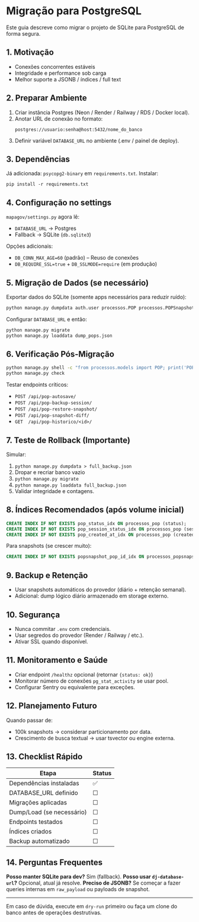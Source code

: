 # Migração para PostgreSQL

Este guia descreve como migrar o projeto de SQLite para PostgreSQL de forma segura.

## 1. Motivação
- Conexões concorrentes estáveis
- Integridade e performance sob carga
- Melhor suporte a JSONB / índices / full text

## 2. Preparar Ambiente
1. Criar instância Postgres (Neon / Render / Railway / RDS / Docker local).
2. Anotar URL de conexão no formato:
   ```
   postgres://usuario:senha@host:5432/nome_do_banco
   ```
3. Definir variável `DATABASE_URL` no ambiente (.env / painel de deploy).

## 3. Dependências
Já adicionada: `psycopg2-binary` em `requirements.txt`.
Instalar:
```
pip install -r requirements.txt
```

## 4. Configuração no settings
`mapagov/settings.py` agora lê:
- `DATABASE_URL` → Postgres
- Fallback → SQLite (`db.sqlite3`)

Opções adicionais:
- `DB_CONN_MAX_AGE=60` (padrão) – Reuso de conexões
- `DB_REQUIRE_SSL=true` + `DB_SSLMODE=require` (em produção)

## 5. Migração de Dados (se necessário)
Exportar dados do SQLite (somente apps necessários para reduzir ruído):
```bash
python manage.py dumpdata auth.user processos.POP processos.POPSnapshot processos.POPChangeLog > dump_pops.json
```
Configurar `DATABASE_URL` e então:
```bash
python manage.py migrate
python manage.py loaddata dump_pops.json
```

## 6. Verificação Pós-Migração
```bash
python manage.py shell -c "from processos.models import POP; print('POPs:', POP.objects.count())"
python manage.py check
```
Testar endpoints críticos:
- `POST /api/pop-autosave/`
- `POST /api/pop-backup-session/`
- `POST /api/pop-restore-snapshot/`
- `POST /api/pop-snapshot-diff/`
- `GET  /api/pop-historico/<id>/`

## 7. Teste de Rollback (Importante)
Simular:
1. `python manage.py dumpdata > full_backup.json`
2. Dropar e recriar banco vazio
3. `python manage.py migrate`
4. `python manage.py loaddata full_backup.json`
5. Validar integridade e contagens.

## 8. Índices Recomendados (após volume inicial)
```sql
CREATE INDEX IF NOT EXISTS pop_status_idx ON processos_pop (status);
CREATE INDEX IF NOT EXISTS pop_session_status_idx ON processos_pop (session_id, status);
CREATE INDEX IF NOT EXISTS pop_created_at_idx ON processos_pop (created_at);
```
Para snapshots (se crescer muito):
```sql
CREATE INDEX IF NOT EXISTS popsnapshot_pop_id_idx ON processos_popsnapshot (pop_id);
```

## 9. Backup e Retenção
- Usar snapshots automáticos do provedor (diário + retenção semanal). 
- Adicional: dump lógico diário armazenado em storage externo.

## 10. Segurança
- Nunca commitar `.env` com credenciais.
- Usar segredos do provedor (Render / Railway / etc.).
- Ativar SSL quando disponível.

## 11. Monitoramento e Saúde
- Criar endpoint `/healthz` opcional (retornar `{status: ok}`)
- Monitorar número de conexões `pg_stat_activity` se usar pool.
- Configurar Sentry ou equivalente para exceções.

## 12. Planejamento Futuro
Quando passar de:
- 100k snapshots → considerar particionamento por data.
- Crescimento de busca textual → usar tsvector ou engine externa.

## 13. Checklist Rápido
| Etapa | Status |
|-------|--------|
| Dependências instaladas | ✅ |
| DATABASE_URL definido | ☐ |
| Migrações aplicadas | ☐ |
| Dump/Load (se necessário) | ☐ |
| Endpoints testados | ☐ |
| Índices criados | ☐ |
| Backup automatizado | ☐ |

## 14. Perguntas Frequentes
**Posso manter SQLite para dev?** Sim (fallback). 
**Posso usar `dj-database-url`?** Opcional, atual já resolve.
**Preciso de JSONB?** Se começar a fazer queries internas em `raw_payload` ou payloads de snapshot.

---
Em caso de dúvida, execute em `dry-run` primeiro ou faça um clone do banco antes de operações destrutivas.
